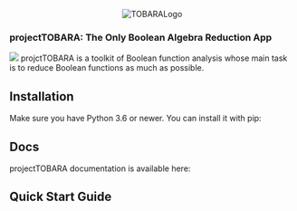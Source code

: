 <p align="center">
  <img src="https://github.com/MiguelRAvila/projectTOBARA/blob/master/images/logo.png?raw=true" alt="TOBARALogo"/>
  <h3>projectTOBARA: The Only Boolean Algebra Reduction App</h3>
</p>
<a href='http://ci.mxnet.io/job/gluon-nlp/job/master/'><img src='https://img.shields.io/badge/python-3.5%2C3.7-blue.svg'></a>
projctTOBARA is a toolkit of Boolean function analysis whose main task is to reduce Boolean functions as much as possible. 



## Installation

Make sure you have Python 3.6 or newer.
You can install it with pip:


## Docs

projectTOBARA documentation is available here:

## Quick Start Guide


